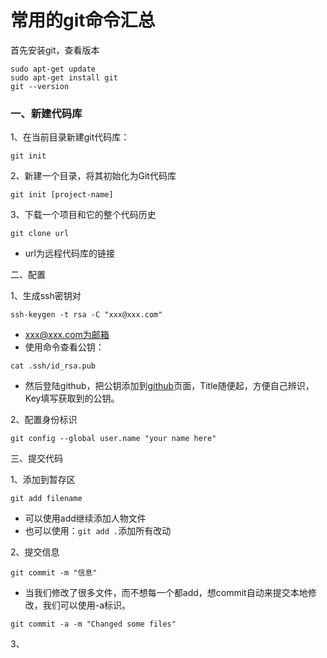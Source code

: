 常用的git命令汇总
==
首先安装git，查看版本

```
sudo apt-get update
sudo apt-get install git
git --version
```

### 一、新建代码库

1、在当前目录新建git代码库：
```
git init
```
2、新建一个目录，将其初始化为Git代码库
```
git init [project-name]
```
3、下载一个项目和它的整个代码历史
```
git clone url
```
- url为远程代码库的链接

二、配置

1、生成ssh密钥对
```
ssh-keygen -t rsa -C "xxx@xxx.com"
```
- xxx@xxx.com为邮箱
- 使用命令查看公钥：
```
cat .ssh/id_rsa.pub
```
- 然后登陆github，把公钥添加到[github](https://github.com/settings/ssh/new)页面，Title随便起，方便自己辨识，Key填写获取到的公钥。
              
2、配置身份标识
```
git config --global user.name "your name here"  
```
三、提交代码

1、添加到暂存区
```
git add filename
```
- 可以使用add继续添加人物文件
- 也可以使用：`git add .`添加所有改动

2、提交信息
```
git commit -m "信息"
```
- 当我们修改了很多文件，而不想每一个都add，想commit自动来提交本地修改，我们可以使用-a标识。
```
git commit -a -m "Changed some files"
```
3、
